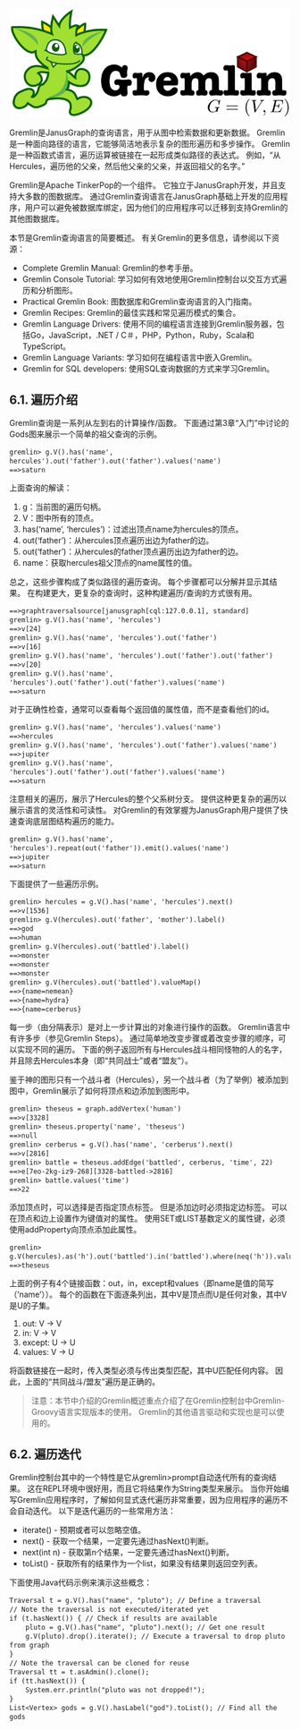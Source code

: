
![](../img/gremlin-logo.png)

Gremlin是JanusGraph的查询语言，用于从图中检索数据和更新数据。 Gremlin是一种面向路径的语言，它能够简洁地表示复杂的图形遍历和多步操作。 Gremlin是一种函数式语言，遍历运算被链接在一起形成类似路径的表达式。 例如，“从Hercules，遍历他的父亲，然后他父亲的父亲，并返回祖父的名字。”

Gremlin是Apache TinkerPop的一个组件。 它独立于JanusGraph开发，并且支持大多数的图数据库。 通过Gremlin查询语言在JanusGraph基础上开发的应用程序，用户可以避免被数据库绑定，因为他们的应用程序可以迁移到支持Gremlin的其他图数据库。

本节是Gremlin查询语言的简要概述。 有关Gremlin的更多信息，请参阅以下资源：

* Complete Gremlin Manual: Gremlin的参考手册。
* Gremlin Console Tutorial: 学习如何有效地使用Gremlin控制台以交互方式遍历和分析图形。
* Practical Gremlin Book: 图数据库和Gremlin查询语言的入门指南。
* Gremlin Recipes: Gremlin的最佳实践和常见遍历模式的集合。
* Gremlin Language Drivers: 使用不同的编程语言连接到Gremlin服务器，包括Go，JavaScript，.NET / C＃，PHP，Python，Ruby，Scala和TypeScript。
* Gremlin Language Variants: 学习如何在编程语言中嵌入Gremlin。
* Gremlin for SQL developers: 使用SQL查询数据的方式来学习Gremlin。

## 6.1. 遍历介绍

Gremlin查询是一系列从左到右的计算操作/函数。 下面通过第3章“入门”中讨论的Gods图来展示一个简单的祖父查询的示例。

	gremlin> g.V().has('name', hercules').out('father').out('father').values('name')
	==>saturn

上面查询的解读：

1. g：当前图的遍历句柄。
2. V：图中所有的顶点。
3. has(‘name’, ‘hercules’)：过滤出顶点name为hercules的顶点。
4. out(‘father’)：从hercules顶点遍历出边为father的边。
5. out(‘father’)：从hercules的father顶点遍历出边为father的边。
6. name：获取hercules祖父顶点的name属性的值。

总之，这些步骤构成了类似路径的遍历查询。 每个步骤都可以分解并显示其结果。 在构建更大，更复杂的查询时，这种构建遍历/查询的方式很有用。


	==>graphtraversalsource[janusgraph[cql:127.0.0.1], standard]
	gremlin> g.V().has('name', 'hercules')
	==>v[24]
	gremlin> g.V().has('name', 'hercules').out('father')
	==>v[16]
	gremlin> g.V().has('name', 'hercules').out('father').out('father')
	==>v[20]
	gremlin> g.V().has('name', 'hercules').out('father').out('father').values('name')
	==>saturn

对于正确性检查，通常可以查看每个返回值的属性值，而不是查看他们的id。

	gremlin> g.V().has('name', 'hercules').values('name')
	==>hercules
	gremlin> g.V().has('name', 'hercules').out('father').values('name')
	==>jupiter
	gremlin> g.V().has('name', 'hercules').out('father').out('father').values('name')
	==>saturn

注意相关的遍历，展示了Hercules的整个父系树分支。 提供这种更复杂的遍历以展示语言的灵活性和可读性。 对Gremlin的有效掌握为JanusGraph用户提供了快速查询底层图结构遍历的能力。


	gremlin> g.V().has('name', 'hercules').repeat(out('father')).emit().values('name')
	==>jupiter
	==>saturn

下面提供了一些遍历示例。

	gremlin> hercules = g.V().has('name', 'hercules').next()
	==>v[1536]
	gremlin> g.V(hercules).out('father', 'mother').label()
	==>god
	==>human
	gremlin> g.V(hercules).out('battled').label()
	==>monster
	==>monster
	==>monster
	gremlin> g.V(hercules).out('battled').valueMap()
	==>{name=nemean}
	==>{name=hydra}
	==>{name=cerberus}

每一步（由分隔表示）是对上一步计算出的对象进行操作的函数。 Gremlin语言中有许多步（参见Gremlin Steps）。 通过简单地改变步骤或着改变步骤的顺序，可以实现不同的遍历。 下面的例子返回所有与Hercules战斗相同怪物的人的名字，并且除去Hercules本身（即“共同战士”或者“盟友”）。

鉴于神的图形只有一个战斗者（Hercules），另一个战斗者（为了举例）被添加到图中，Gremlin展示了如何将顶点和边添加到图形中。


	gremlin> theseus = graph.addVertex('human')
	==>v[3328]
	gremlin> theseus.property('name', 'theseus')
	==>null
	gremlin> cerberus = g.V().has('name', 'cerberus').next()
	==>v[2816]
	gremlin> battle = theseus.addEdge('battled', cerberus, 'time', 22)
	==>e[7eo-2kg-iz9-268][3328-battled->2816]
	gremlin> battle.values('time')
	==>22

添加顶点时，可以选择是否指定顶点标签。 但是添加边时必须指定边标签。 可以在顶点和边上设置作为键值对的属性。 使用SET或LIST基数定义的属性键，必须使用addProperty向顶点添加此属性。


	gremlin> g.V(hercules).as('h').out('battled').in('battled').where(neq('h')).values('name')
	==>theseus

上面的例子有4个链接函数：out，in，except和values（即name是值的简写（’name’））。 每个的函数在下面逐条列出，其中V是顶点而U是任何对象，其中V是U的子集。

1. out: V -> V
2. in: V -> V
3. except: U -> U
4. values: V -> U

将函数链接在一起时，传入类型必须与传出类型匹配，其中U匹配任何内容。 因此，上面的“共同战斗/盟友”遍历是正确的。

> 注意：本节中介绍的Gremlin概述重点介绍了在Gremlin控制台中Gremlin-Groovy语言实现版本的使用。 Gremlin的其他语言驱动和实现也是可以使用的。

## 6.2. 遍历迭代

Gremlin控制台其中的一个特性是它从gremlin>prompt自动迭代所有的查询结果。 这在REPL环境中很好用，而且它将结果作为String类型来展示。 当你开始编写Gremlin应用程序时，了解如何显式迭代遍历非常重要，因为应用程序的遍历不会自动迭代。 以下是迭代遍历的一些常用方法：

* iterate() - 预期或者可以忽略空值。
* next() - 获取一个结果，一定要先通过hasNext()判断。
* next(int n) - 获取第n个结果，一定要先通过hasNext()判断。
* toList() - 获取所有的结果作为一个list，如果没有结果则返回空列表。

下面使用Java代码示例来演示这些概念：

	Traversal t = g.V().has("name", "pluto"); // Define a traversal
	// Note the traversal is not executed/iterated yet
	if (t.hasNext()) { // Check if results are available
	    pluto = g.V().has("name", "pluto").next(); // Get one result
	    g.V(pluto).drop().iterate(); // Execute a traversal to drop pluto from graph
	}
	// Note the traversal can be cloned for reuse
	Traversal tt = t.asAdmin().clone();
	if (tt.hasNext()) {
	    System.err.println("pluto was not dropped!");
	}
	List<Vertex> gods = g.V().hasLabel("god").toList(); // Find all the gods